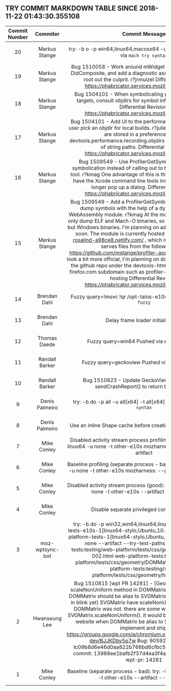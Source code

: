 ## TRY COMMIT MARKDOWN TABLE SINCE 2018-11-22 01:43:30.355108

| Commit Number | Commiter | Commit Message | Commit Url | Date | 
|:---:|:----:|:----------------------------------:|:------:|:----:| 
|20|Markus Stange |try: -b o -p win64,linux64,macosx64 -u none -t none  Pushed via `mach try syntax`|[URL](https://hg.mozilla.org/try/pushloghtml?changeset=6b2b61d05527)|2018-11-28 23:36:56
|19|Markus Stange |Bug 1510058 - Work around mWidget becoming null during DidComposite, and add a diagnostic assert that will hopefully root out the culprit. r?jrmuizel  Differential Revision: https://phabricator.services.mozilla.com/D13309|[URL](https://hg.mozilla.org/try/pushloghtml?changeset=3483636335ce)|2018-11-28 20:56:28
|18|Markus Stange |Bug 1504101 - When symbolicating profiles from remote targets, consult objdirs for symbol information. r?julienw  Differential Revision: https://phabricator.services.mozilla.com/D13176|[URL](https://hg.mozilla.org/try/pushloghtml?changeset=a7b5ed57fc31)|2018-11-28 16:59:48
|17|Markus Stange |Bug 1504101 - Add UI to the performance pane that lets the user pick an objdir for local builds. r?julienw  The picked objdirs are stored in a preference named devtools.performance.recording.objdirs as a JSON-ified array of string paths.  Differential Revision: https://phabricator.services.mozilla.com/D13041|[URL](https://hg.mozilla.org/try/pushloghtml?changeset=a35e3d5221dc)|2018-11-27 04:33:07
|16|Markus Stange |Bug 1509549 - Use ProfilerGetSymbols for mac/linux symbolication instead of calling out to the nm command line tool. r?kmag  One advantage of this is that, on Macs that don't have the Xcode command line tools installed, Xcode will no longer pop up a dialog.  Differential Revision: https://phabricator.services.mozilla.com/D13006|[URL](https://hg.mozilla.org/try/pushloghtml?changeset=a177666ff9cb)|2018-11-26 21:54:11
|15|Markus Stange |Bug 1509549 - Add a ProfilerGetSymbols module which can dump symbols with the help of a dynamically-loaded WebAssembly module. r?kmag  At the moment, the module can only dump ELF and Mach-O binaries, so it works for everything but Windows binaries. I'm planning on adding Windows support soon.  The module is currently hosted on https://zealous-rosalind-a98ce8.netlify.com/ , which is a netlify server that serves files from the following repo: https://github.com/mstange/profiler-assets  To make all of this look a bit more official, I'm planning on doing two things:  - Move the github repo under the devtools-html organization  - Get a firefox.com subdomain such as profiler-assets.firefox.com for hosting  Differential Revision: https://phabricator.services.mozilla.com/D13005|[URL](https://hg.mozilla.org/try/pushloghtml?changeset=83d53c657d68)|2018-11-26 21:49:51
|14|Brendan Dahl |Fuzzy query=!msvc !qr /opt-talos-e10s  Pushed via `mach try fuzzy` |[URL](https://hg.mozilla.org/try/pushloghtml?changeset=7f77ae6bae7f)|2018-11-28 23:35:39
|13|Brendan Dahl |Delay frame loader initialization. |[URL](https://hg.mozilla.org/try/pushloghtml?changeset=7fd288dd95d3)|2018-11-28 23:35:13
|12|Thomas Daede |Fuzzy query=win64  Pushed via `mach try fuzzy` |[URL](https://hg.mozilla.org/try/pushloghtml?changeset=26ec732cbece)|2018-11-28 23:30:16
|11|Randall Barker |Fuzzy query=geckoview  Pushed via `mach try fuzzy` |[URL](https://hg.mozilla.org/try/pushloghtml?changeset=9e0ec05b80f1)|2018-11-28 23:21:32
|10|Randall Barker |Bug 1510823 - Update GeckoView CrashReporter sendCrashReport() to return the crash ID |[URL](https://hg.mozilla.org/try/pushloghtml?changeset=c73165426974)|2018-11-28 23:19:14
|9|Denis Palmeiro |try: -b do -p all -u all[x64] -t all[x64]  Pushed via `mach try syntax`|[URL](https://hg.mozilla.org/try/pushloghtml?changeset=aff62045557c)|2018-11-28 23:10:51
|8|Denis Palmeiro |Use an inline Shape cache before creating a Shape hash table|[URL](https://hg.mozilla.org/try/pushloghtml?changeset=6d10a8a04ffc)|2018-11-05 16:50:37
|7|Mike Conley |Disabled activity stream process profiling (good): try: -b o -p linux64 -u none -t other-e10s mozharness: --geckoProfile --artifact|[URL](https://hg.mozilla.org/try/pushloghtml?changeset=774cec2b4735)|2018-11-28 23:07:00
|6|Mike Conley |Baseline profiling (separate process - bad): try: -b o -p linux64 -u none -t other-e10s mozharness: --geckoProfile --artifact|[URL](https://hg.mozilla.org/try/pushloghtml?changeset=8992e8f27e0a)|2018-11-28 23:05:56
|5|Mike Conley |Disabled activity stream process (good): try: -b o -p linux64 -u none -t other-e10s --artifact --rebuild 10|[URL](https://hg.mozilla.org/try/pushloghtml?changeset=09c08d84a4cb)|2018-11-28 23:03:55
|4|Mike Conley |Disable separate privileged content process|[URL](https://hg.mozilla.org/try/pushloghtml?changeset=499ba5eeca51)|2018-11-28 23:03:26
|3|moz-wptsync-bot |try: -b do -p win32,win64,linux64,linux -u web-platform-tests-e10s-1[linux64-stylo,Ubuntu,10.10,Windows 10],web-platform-tests-1[linux64-stylo,Ubuntu,10.10,Windows 10] -t none --artifact --try-test-paths web-platform-tests:testing/web-platform/tests/css/geometry/DOMMatrix-002.html web-platform-tests:testing/web-platform/tests/css/geometry/DOMMatrix-003.html web-platform-tests:testing/web-platform/tests/css/geometry/historical.html|[URL](https://hg.mozilla.org/try/pushloghtml?changeset=ee4a01f2b077)|2018-11-28 23:02:51
|2|Hwanseung Lee |Bug 1510815 [wpt PR 14281] - [GeometryInterface] add scaleNonUniform method in DOMMatrixReadOnly, a=testonly  DOMMatrix should be alias to SVGMatrix.(it was not implement in blink yet) SVGMatrix have scaleNonUniform() function. but DOMMatrix was not. there are some website which is used SVGMatrix.scaleNonUniform(). it would be possible brake some website when DOMMatrix be alias to SVGMatrix.  Intent to implement and ship: https://groups.google.com/a/chromium.org/forum/#!topic/blink-dev/BJJKDby5p7w  Bug: 905921 Change-Id: Ic09b8d6e46d0aa822b766bd6cfbc5ce7c2164849  wpt-commit: 13988ee1bafb2f37d4ea3f4adf5f398bc6bb6055 wpt-pr: 14281 |[URL](https://hg.mozilla.org/try/pushloghtml?changeset=81375c3bf7aa)|2018-11-28 23:01:37
|1|Mike Conley |Baseline (separate process - bad): try: -b o -p linux64 -u none -t other-e10s --artifact --rebuild 10|[URL](https://hg.mozilla.org/try/pushloghtml?changeset=cee3e570f443)|2018-11-28 23:01:57


